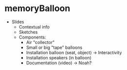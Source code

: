 # memoryBalloon

- Slides
    - Contextual info
    - Sketches
    - Components:
      - Air "collector"
      - Small or big "tape" balloons
      - Installation balloon (seat, object) -> Interactivity
      - Installation speakers (in balloon)
      - Documentation (video) -> Noah?
